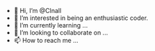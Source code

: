 - 👋 Hi, I’m @Clnall
- 👀 I’m interested in being an enthusiastic coder. 
- 🌱 I’m currently learning ...
- 💞️ I’m looking to collaborate on ...
- 📫 How to reach me ...

<!---
Clnall/Clnall is a ✨ special ✨ repository because its `README.md` (this file) appears on your GitHub profile.
You can click the Preview link to take a look at your changes.
--->
